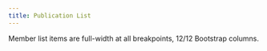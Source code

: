 ```yaml
---
title: Publication List
---
```


Member list items are full-width at all breakpoints, 12/12 Bootstrap columns. 
